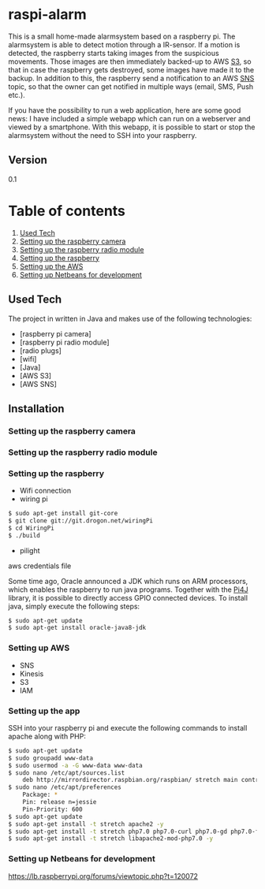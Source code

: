 # raspi-alarm

This is a small home-made alarmsystem based on a raspberry pi. The alarmsystem is 
able to detect motion through a IR-sensor. If a motion is detected, the raspberry 
starts taking images from the suspicious movements. Those images are then immediately 
backed-up to AWS [S3](https://aws.amazon.com/de/s3/), so that in case the raspberry 
gets destroyed, some images have made it to the backup. In addition to this, the 
raspberry send a notification to an AWS [SNS](https://aws.amazon.com/sns/?nc1=h_ls) 
topic, so that the owner can get notified in multiple ways (email, SMS, Push etc.).

If you have the possibility to run a web application, here are some good news:
I have included a simple webapp which can run on a webserver and viewed by a 
smartphone. With this webapp, it is possible to start or stop the alarmsystem 
without the need to SSH into your raspberry.

## Version
0.1

# Table of contents


1. [Used Tech](#technology)
2. [Setting up the raspberry camera](#camera)
3. [Setting up the raspberry radio module](#radio)
4. [Setting up the raspberry](#raspberry)
5. [Setting up the AWS](#aws)
6. [Setting up Netbeans for development](#netbeans)


## Used Tech<a name="technology"></a>

The project in written in Java and makes use of the following technologies:

- [raspberry pi camera]
- [raspberry pi radio module]
- [radio plugs]
- [wifi]
- [Java]
- [AWS S3]
- [AWS SNS]

## Installation

### Setting up the raspberry camera<a name="camera"></a>

### Setting up the raspberry radio module<a name="radio"></a>

### Setting up the raspberry<a name="raspberry"></a>

- Wifi connection
- wiring pi

```sh
$ sudo apt-get install git-core 
$ git clone git://git.drogon.net/wiringPi
$ cd WiringPi
$ ./build
```
- pilight

aws credentials file

Some time ago, Oracle announced a JDK which runs on ARM processors, which enables
the raspberry to run java programs. Together with the [Pi4J](http://pi4j.com/) 
library, it is possible to directly access GPIO connected devices. To install java, 
simply execute the following steps:

```sh
$ sudo apt-get update 
$ sudo apt-get install oracle-java8-jdk
```

### Setting up AWS<a name="aws"></a>

- SNS
- Kinesis
- S3
- IAM

### Setting up the app
SSH into your raspberry pi and execute the following commands to install apache 
along with PHP:

```sh
$ sudo apt-get update
$ sudo groupadd www-data
$ sudo usermod -a -G www-data www-data
$ sudo nano /etc/apt/sources.list
    deb http://mirrordirector.raspbian.org/raspbian/ stretch main contrib non-free rpi
$ sudo nano /etc/apt/preferences
    Package: *
    Pin: release n=jessie
    Pin-Priority: 600
$ sudo apt-get update
$ sudo apt-get install -t stretch apache2 -y
$ sudo apt-get install -t stretch php7.0 php7.0-curl php7.0-gd php7.0-fpm php7.0-cli php7.0-opcache php7.0-json php7.0-mbstring php7.0-xml php7.0-zip php7.0-mysql -y
$ sudo apt-get install -t stretch libapache2-mod-php7.0 -y
```


### Setting up Netbeans for development<a name="netbeans"></a>


https://lb.raspberrypi.org/forums/viewtopic.php?t=120072
